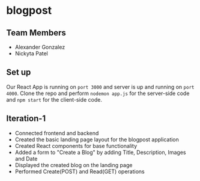 # blogpost

## Team Members
  - Alexander Gonzalez
  - Nickyta Patel

## Set up

Our React App is running on ```port 3000``` and server is up and running on ```port 4000```. Clone the repo and perform ```nodemon app.js``` for the server-side code and ```npm start``` for the client-side code.

## Iteration-1

- Connected frontend and backend
- Created the basic landing page layout for the blogpost application
- Created React components for base functionality
- Added a form to "Create a Blog" by adding Title, Description, Images and Date
- Displayed the created blog on the landing page
- Performed Create(POST) and Read(GET) operations
